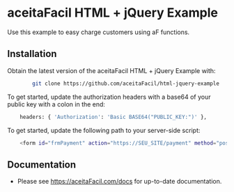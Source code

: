 # aceitaFacil HTML + jQuery Example
Use this example to easy charge customers using aF functions.


## Installation

Obtain the latest version of the aceitaFacil HTML + jQuery Example with:

```sh
	    git clone https://github.com/aceitaFacil/html-jquery-example
```

To get started, update the authorization headers with a base64 of your public key with a colon in the end:

```sh
	headers: { 'Authorization': 'Basic BASE64("PUBLIC_KEY:")' },
```

To get started, update the following path to your server-side script:

```sh
	<form id="frmPayment" action="https://SEU_SITE/payment" method="post">
```

## Documentation

* Please see https://aceitaFacil.com/docs for up-to-date documentation.